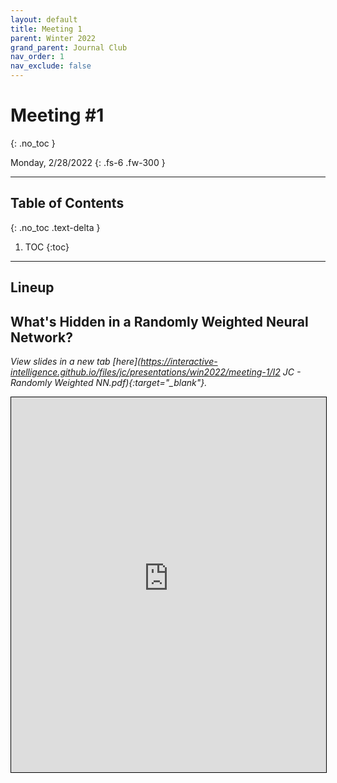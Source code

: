 ```yaml
---
layout: default
title: Meeting 1
parent: Winter 2022
grand_parent: Journal Club
nav_order: 1
nav_exclude: false
---
```


<!-- parent: Winter 2022
grandparent: Journal Club -->
<!-- permalink: /jc/win2022/meeting-1 -->

# Meeting #1
{: .no_toc }

Monday, 2/28/2022
{: .fs-6 .fw-300 }

---

## Table of Contents
{: .no_toc .text-delta }

1. TOC
{:toc}

---

## Lineup

## What's Hidden in a Randomly Weighted Neural Network?
*View slides in a new tab [here](https://interactive-intelligence.github.io/files/jc/presentations/win2022/meeting-1/I2 JC - Randomly Weighted NN.pdf){:target="_blank"}.*

<iframe src="https://interactive-intelligence.github.io/files/jc/presentations/win2022/meeting-1/I2 JC - Randomly Weighted NN.pdf" width="100%" height="600" style="border:1px solid black;"></iframe>
